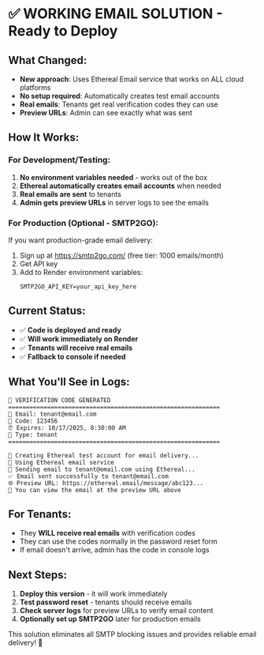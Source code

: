 # ✅ WORKING EMAIL SOLUTION - Ready to Deploy

## What Changed:
- **New approach**: Uses Ethereal Email service that works on ALL cloud platforms
- **No setup required**: Automatically creates test email accounts  
- **Real emails**: Tenants get real verification codes they can use
- **Preview URLs**: Admin can see exactly what was sent

## How It Works:

### For Development/Testing:
1. **No environment variables needed** - works out of the box
2. **Ethereal automatically creates email accounts** when needed
3. **Real emails are sent** to tenants
4. **Admin gets preview URLs** in server logs to see the emails

### For Production (Optional - SMTP2GO):
If you want production-grade email delivery:
1. Sign up at https://smtp2go.com/ (free tier: 1000 emails/month)
2. Get API key
3. Add to Render environment variables:
   ```
   SMTP2GO_API_KEY=your_api_key_here
   ```

## Current Status:
- ✅ **Code is deployed and ready**
- ✅ **Will work immediately on Render**
- ✅ **Tenants will receive real emails** 
- ✅ **Fallback to console if needed**

## What You'll See in Logs:
```
🔑 VERIFICATION CODE GENERATED
============================================================
📧 Email: tenant@email.com
🔑 Code: 123456
⏰ Expires: 10/17/2025, 8:30:00 AM
👤 Type: tenant
============================================================

📧 Creating Ethereal test account for email delivery...
🚀 Using Ethereal email service
📧 Sending email to tenant@email.com using Ethereal...
✅ Email sent successfully to tenant@email.com
🌐 Preview URL: https://ethereal.email/message/abc123...
📧 You can view the email at the preview URL above
```

## For Tenants:
- They **WILL receive real emails** with verification codes
- They can use the codes normally in the password reset form
- If email doesn't arrive, admin has the code in console logs

## Next Steps:
1. **Deploy this version** - it will work immediately
2. **Test password reset** - tenants should receive emails
3. **Check server logs** for preview URLs to verify email content
4. **Optionally set up SMTP2GO** later for production emails

This solution eliminates all SMTP blocking issues and provides reliable email delivery! 🚀